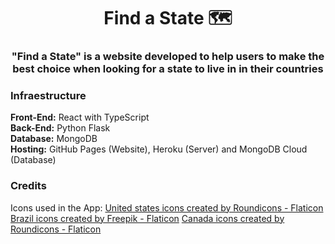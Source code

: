 <h1 align="center">Find a State 🗺</h1>
<h3 align="center">"Find a State" is a website developed to help users to make the best choice when looking for a state to live in in their countries</h3>

### Infraestructure

<b>Front-End:</b> React with TypeScript<br />
<b>Back-End:</b> Python Flask <br />
<b>Database:</b> MongoDB <br />
<b>Hosting:</b> GitHub Pages (Website), Heroku (Server) and MongoDB Cloud (Database)

### Credits

Icons used in the App:
<a href="https://www.flaticon.com/free-icons/united-states" title="united states icons">United states icons created by Roundicons - Flaticon</a>
<a href="https://www.flaticon.com/free-icons/brazil" title="brazil icons">Brazil icons created by Freepik - Flaticon</a>
<a href="https://www.flaticon.com/free-icons/canada" title="canada icons">Canada icons created by Roundicons - Flaticon</a>
